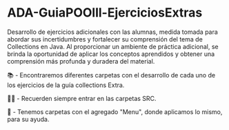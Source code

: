 # ADA-GuiaPOOlll-EjerciciosExtras
Desarrollo de ejercicios adicionales con las alumnas, medida tomada para abordar sus incertidumbres y fortalecer su comprensión del tema de Collections en Java. Al proporcionar un ambiente de práctica adicional, se brinda la oportunidad de aplicar los conceptos aprendidos y obtener una comprensión más profunda y duradera del material.

📚 - Encontraremos diferentes carpetas con el desarrollo de cada uno de los ejercicios de la guía collections Extra.

✋🏽 - Recuerden siempre entrar en las carpetas SRC.

📌 - Tenemos carpetas con el agregado "Menu", donde aplicamos lo mismo, para su ayuda.
